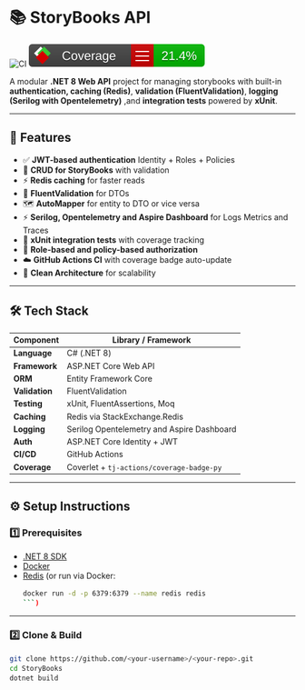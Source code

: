 # 📚 StoryBooks API

![CI](https://github.com/umaima-asad/StoryBooks-Dotnet-Training/actions/workflows/coverage-badge.yml/badge.svg?branch=main)
![Coverage](./coverage-report/badge_linecoverage.svg)

A modular **.NET 8 Web API** project for managing storybooks with built-in **authentication, caching (Redis)**, **validation (FluentValidation)**, **logging (Serilog with Opentelemetry)** ,and **integration tests** powered by **xUnit**.  

---

## 🚀 Features

- ✅ **JWT-based authentication** Identity + Roles + Policies
- 📘 **CRUD for StoryBooks** with validation
- ⚡ **Redis caching** for faster reads
- 🧩 **FluentValidation** for DTOs
- 🗺️ **AutoMapper** for entity to DTO or vice versa
- ⚡ **Serilog, Opentelemetry and Aspire Dashboard** for Logs Metrics and Traces
- 🧪 **xUnit integration tests** with coverage tracking
- 🔐 **Role-based and policy-based authorization**
- ☁️ **GitHub Actions CI** with coverage badge auto-update
- 🧹 **Clean Architecture** for scalability

---

## 🛠️ Tech Stack

| Component | Library / Framework |
|------------|--------------------|
| **Language** | C# (.NET 8) |
| **Framework** | ASP.NET Core Web API |
| **ORM** | Entity Framework Core |
| **Validation** | FluentValidation |
| **Testing** | xUnit, FluentAssertions, Moq |
| **Caching** | Redis via StackExchange.Redis |
| **Logging** | Serilog Opentelemetry and Aspire Dashboard |
| **Auth** | ASP.NET Core Identity + JWT |
| **CI/CD** | GitHub Actions |
| **Coverage** | Coverlet + `tj-actions/coverage-badge-py` |

---

## ⚙️ Setup Instructions

### 1️⃣ Prerequisites

- [.NET 8 SDK](https://dotnet.microsoft.com/download/dotnet/8.0)
- [Docker](https://www.docker.com/)
- [Redis](https://redis.io/download) (or run via Docker:  
  ```bash
  docker run -d -p 6379:6379 --name redis redis
  ```)

---

### 2️⃣ Clone & Build

```bash
git clone https://github.com/<your-username>/<your-repo>.git
cd StoryBooks
dotnet build
